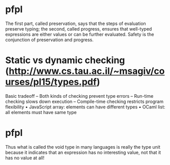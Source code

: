 # pfpl
The first part, called preservation, says that the steps of evaluation preserve typing; the second,
called progress, ensures that well-typed expressions are either values or can be further evaluated.
Safety is the conjunction of preservation and progress.

# Static vs dynamic checking (http://www.cs.tau.ac.il/~msagiv/courses/pl15/types.pdf)
Basic tradeoff
– Both kinds of checking prevent type errors
– Run-time checking slows down execution
– Compile-time checking restricts program flexibility
• JavaScript array: elements can have different types
• OCaml list: all elements must have same type 

# pfpl
Thus what is called the void type in many languages is really the type unit because it
indicates that an expression has no interesting value, not that it has no value at all!
